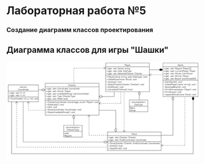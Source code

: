 # Лабораторная работа №5

### Создание диаграмм классов проектирования

## Диаграмма классов для игры "Шашки"

<img src="images/class_diagram.png" alt="">
